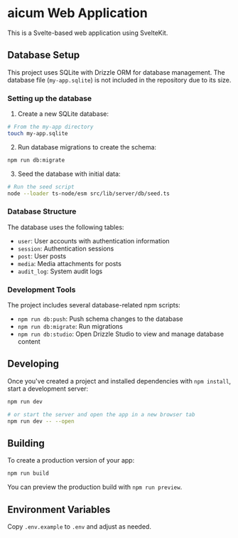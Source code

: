 # aicum Web Application

This is a Svelte-based web application using SvelteKit.

## Database Setup

This project uses SQLite with Drizzle ORM for database management. The database file (`my-app.sqlite`) is not included in the repository due to its size.

### Setting up the database

1. Create a new SQLite database:

```bash
# From the my-app directory
touch my-app.sqlite
```

2. Run database migrations to create the schema:

```bash
npm run db:migrate
```

3. Seed the database with initial data:

```bash
# Run the seed script
node --loader ts-node/esm src/lib/server/db/seed.ts
```

### Database Structure

The database uses the following tables:
- `user`: User accounts with authentication information
- `session`: Authentication sessions
- `post`: User posts
- `media`: Media attachments for posts
- `audit_log`: System audit logs

### Development Tools

The project includes several database-related npm scripts:
- `npm run db:push`: Push schema changes to the database
- `npm run db:migrate`: Run migrations
- `npm run db:studio`: Open Drizzle Studio to view and manage database content

## Developing

Once you've created a project and installed dependencies with `npm install`, start a development server:

```bash
npm run dev

# or start the server and open the app in a new browser tab
npm run dev -- --open
```

## Building

To create a production version of your app:

```bash
npm run build
```

You can preview the production build with `npm run preview`.

## Environment Variables

Copy `.env.example` to `.env` and adjust as needed.
